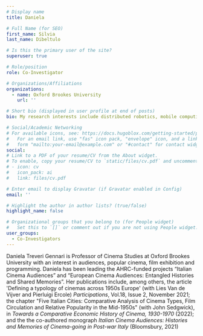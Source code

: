 ```yaml
---
# Display name
title: Daniela

# Full Name (for SEO)
first_name: Silvia 
last_name: Dibeltulo

# Is this the primary user of the site?
superuser: true

# Role/position
role: Co-Investigator

# Organizations/Affiliations
organizations:
  - name: Oxford Brookes University
    url: ''

# Short bio (displayed in user profile at end of posts)
bio: My research interests include distributed robotics, mobile computing and programmable matter.

# Social/Academic Networking
# For available icons, see: https://docs.hugoblox.com/getting-started/page-builder/#icons
#   For an email link, use "fas" icon pack, "envelope" icon, and a link in the
#   form "mailto:your-email@example.com" or "#contact" for contact widget.
social:
# Link to a PDF of your resume/CV from the About widget.
# To enable, copy your resume/CV to `static/files/cv.pdf` and uncomment the lines below.
# - icon: cv
#   icon_pack: ai
#   link: files/cv.pdf

# Enter email to display Gravatar (if Gravatar enabled in Config)
email: ''

# Highlight the author in author lists? (true/false)
highlight_name: false

# Organizational groups that you belong to (for People widget)
#   Set this to `[]` or comment out if you are not using People widget.
user_groups:
  - Co-Investigators
---
```


Daniela Treveri Gennari is Professor of Cinema Studies at Oxford Brookes University with an interest in audiences, popular cinema, film exhibition and programming. Daniela has been leading the AHRC-funded projects “Italian Cinema Audiences” and “European Cinema Audiences: Entangled Histories and Shared Memories”. Her publications include, among others, the article 'Defining a typology of cinemas across 1950s Europe' (with Lies Van de Vijver and Pierluigi Ercole) <i>Participations</i>, Vol.18, Issue 2, November 2021; the chapter "Five Italian Cities: Comparative Analysis of Cinema Types, Film Circulation and Relative Popularity in the Mid-1950s" (with John Sedgwick), in <i>Towards a Comparative Economic History of Cinema, 1930-1970 </i> (2022);  and the the co-authored monograph <i>Italian Cinema Audiences: Histories and Memories of Cinema-going in Post-war Italy </i> (Bloomsbury, 2021)

